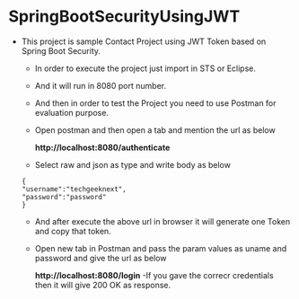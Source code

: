 # SpringBootSecurityUsingJWT

- This project is sample Contact Project using JWT Token based on Spring Boot Security.

    - In order to execute the project just import in STS or Eclipse.
    - And it will run in 8080 port number.
    - And then in order to test the Project you need to use Postman for evaluation purpose.
    - Open postman and then open a tab and mention the url as below
    
         **http://localhost:8080/authenticate**
    - Select raw and json as type and write body as below
    ```
    {
    "username":"techgeeknext",
    "password":"password"
    }
    ```
    - And after execute the above url in browser it will generate one Token and copy that token.
    - Open new tab in Postman and pass the param values as uname and password and give the url as below
    
        **http://localhost:8080/login**
    -If you gave the correcr credentials then it will give 200 OK as response.
    
    
